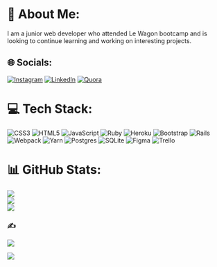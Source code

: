 # 💫 About Me:
I am a junior web developer who attended Le Wagon bootcamp and is looking to continue learning and working on interesting projects.

## 🌐 Socials:
[![Instagram](https://img.shields.io/badge/Instagram-%23E4405F.svg?logo=Instagram&logoColor=white)](https://instagram.com/ed.qnm) [![LinkedIn](https://img.shields.io/badge/LinkedIn-%230077B5.svg?logo=linkedin&logoColor=white)](https://linkedin.com/in/edgarquenum) [![Quora](https://img.shields.io/badge/Quora-%23B92B27.svg?logo=Quora&logoColor=white)](https://quora.com/profile/Edgar) 

# 💻 Tech Stack:
![CSS3](https://img.shields.io/badge/css3-%231572B6.svg?style=for-the-badge&logo=css3&logoColor=white) ![HTML5](https://img.shields.io/badge/html5-%23E34F26.svg?style=for-the-badge&logo=html5&logoColor=white) ![JavaScript](https://img.shields.io/badge/javascript-%23323330.svg?style=for-the-badge&logo=javascript&logoColor=%23F7DF1E) ![Ruby](https://img.shields.io/badge/ruby-%23CC342D.svg?style=for-the-badge&logo=ruby&logoColor=white) ![Heroku](https://img.shields.io/badge/heroku-%23430098.svg?style=for-the-badge&logo=heroku&logoColor=white) ![Bootstrap](https://img.shields.io/badge/bootstrap-%23563D7C.svg?style=for-the-badge&logo=bootstrap&logoColor=white) ![Rails](https://img.shields.io/badge/rails-%23CC0000.svg?style=for-the-badge&logo=ruby-on-rails&logoColor=white) ![Webpack](https://img.shields.io/badge/webpack-%238DD6F9.svg?style=for-the-badge&logo=webpack&logoColor=black) ![Yarn](https://img.shields.io/badge/yarn-%232C8EBB.svg?style=for-the-badge&logo=yarn&logoColor=white) ![Postgres](https://img.shields.io/badge/postgres-%23316192.svg?style=for-the-badge&logo=postgresql&logoColor=white) ![SQLite](https://img.shields.io/badge/sqlite-%2307405e.svg?style=for-the-badge&logo=sqlite&logoColor=white) 	![Figma](https://img.shields.io/badge/figma-%23F24E1E.svg?style=for-the-badge&logo=figma&logoColor=white) ![Trello](https://img.shields.io/badge/Trello-%23026AA7.svg?style=for-the-badge&logo=Trello&logoColor=white)
# 📊 GitHub Stats:
![](https://github-readme-stats.vercel.app/api?username=Edgar7518&theme=tokyonight&hide_border=false&include_all_commits=false&count_private=true)<br/>
![](https://github-readme-streak-stats.herokuapp.com/?user=Edgar7518&theme=tokyonight&hide_border=false)<br/>
![](https://github-readme-stats.vercel.app/api/top-langs/?username=Edgar7518&theme=tokyonight&hide_border=false&include_all_commits=false&count_private=true&layout=compact)

### ✍️ 
![](https://quotes-github-readme.vercel.app/api?type=horizontal&theme=radical)


[![](https://visitcount.itsvg.in/api?id=Edgar7518&icon=0&color=0)](https://visitcount.itsvg.in)

<!-- Proudly created with GPRM ( https://gprm.itsvg.in ) -->
